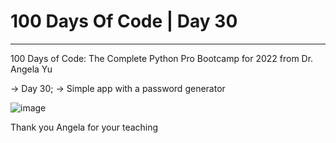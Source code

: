 ﻿# 100 Days Of Code | Day 30 
___

100 Days of Code: The Complete Python Pro Bootcamp for 2022 from Dr. Angela Yu

→ Day 30;
→ Simple app with a password generator

![image](https://user-images.githubusercontent.com/22105624/172338014-27f30d24-8499-4cdb-961f-5d502b87dcdf.png)

Thank you Angela for your teaching 
